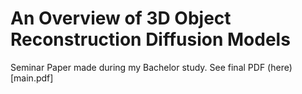 An Overview of 3D Object Reconstruction Diffusion Models
==============
Seminar Paper made during my Bachelor study. See final PDF (here)[main.pdf]
